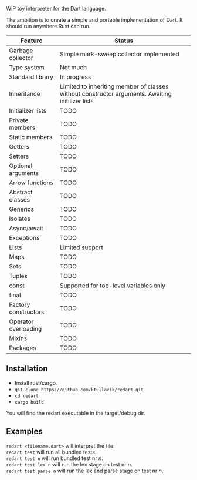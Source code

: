 
WIP toy interpreter for the Dart language.

The ambition is to create a simple and portable implementation of Dart. It should run anywhere Rust can run.

|       Feature          |    Status                                                                                          |
| ---------------------- | -------------------------------------------------------------------------------------------------- |
| Garbage collector      | Simple mark-sweep collector implemented                                                            |
| Type system            | Not much                                                                                           |
| Standard library       | In progress                                                                                        |
| Inheritance            | Limited to inheriting member of classes without constructor arguments. Awaiting initilizer lists   |
| Initializer lists      | TODO                                                                                               |
| Private members        | TODO                                                                                               |
| Static members         | TODO                                                                                               |
| Getters                | TODO                                                                                               |
| Setters                | TODO                                                                                               |
| Optional arguments     | TODO                                                                                               |
| Arrow functions        | TODO                                                                                               |
| Abstract classes       | TODO                                                                                               |
| Generics               | TODO                                                                                               |
| Isolates               | TODO                                                                                               |
| Async/await            | TODO                                                                                               |
| Exceptions             | TODO                                                                                               |
| Lists                  | Limited support                                                                                    |
| Maps                   | TODO                                                                                               |
| Sets                   | TODO                                                                                               |
| Tuples                 | TODO                                                                                               |
| const                  | Supported for top-level variables only                                                             |
| final                  | TODO                                                                                               |
| Factory constructors   | TODO                                                                                               |
| Operator overloading   | TODO                                                                                               |
| Mixins                 | TODO                                                                                               |
| Packages               | TODO                                                                                               |


## Installation
* Install rust/cargo.
* `git clone https://github.com/ktullavik/redart.git`
* `cd redart`
* `cargo build`

You will find the redart executable in the target/debug dir.

## Examples
`redart <filename.dart>` will interpret the file.  
`redart test` will run all bundled tests.  
`redart test n` will run bundled test nr *n*.   
`redart test lex n` will run the lex stage on test nr *n*.  
`redart test parse n` will run the lex and parse stage on test nr *n*.

